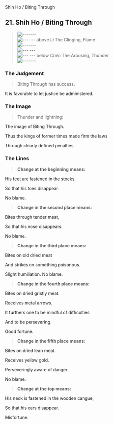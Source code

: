 Shih Ho / Biting Through
## 21. Shih Ho / Biting Through
> ![-------](../images/yangU.gif)   
> ![--- ---](../images/yinU.gif) above _Li_ The Clinging, Flame  
> ![-------](../images/yangU.gif)   
> ![--- ---](../images/yinU.gif)   
> ![--- ---](../images/yinU.gif) below _Chên_ The Arousing, Thunder  
> ![-------](../images/yangU.gif)
### The Judgement
> Biting Through has success.  
> 
 It is favorable to let justice be administered.
### The Image
> Thunder and lightning:  
> 
 The image of Biting Through.  
> 
 Thus the kings of former times made firm the laws  
> 
 Through clearly defined penalties.
### The Lines

 > **Change at the beginning means:**  
> 
 His feet are fastened in the stocks,  
> 
 So that his toes disappear.  
> 
 No blame.
 > **Change in the second place means:**  
> 
 Bites through tender meat,  
> 
 So that his nose disappears.  
> 
 No blame.
 > **Change in the third place means:**  
> 
 Bites on old dried meat  
> 
 And strikes on something poisonous.  
> 
 Slight humiliation. No blame.
 > **Change in the fourth place means:**  
> 
 Bites on dried gristly meat.  
> 
 Receives metal arrows.  
> 
 It furthers one to be mindful of difficulties  
> 
 And to be persevering.  
> 
 Good fortune.
 > **Change in the fifth place means:**  
> 
 Bites on dried lean meat.  
> 
 Receives yellow gold.  
> 
 Perseveringly aware of danger.  
> 
 No blame.
 > **Change at the top means:**  
> 
 His neck is fastened in the wooden cangue,  
> 
 So that his ears disappear.  
> 
 Misfortune.



